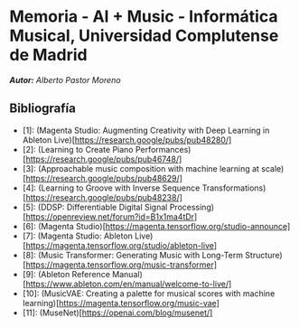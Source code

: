 # Memoria - AI + Music - Informática Musical, Universidad Complutense de Madrid

_**Autor:** Alberto Pastor Moreno_

## Bibliografía

- \[1]: (Magenta Studio: Augmenting Creativity with Deep Learning in Ableton Live)[https://research.google/pubs/pub48280/]
- \[2]: (Learning to Create Piano Performances)[https://research.google/pubs/pub46748/]
- \[3]: (Approachable music composition with machine learning at scale)[https://research.google/pubs/pub48629/]
- \[4]: (Learning to Groove with Inverse Sequence Transformations)[https://research.google/pubs/pub48238/]
- \[5]: (DDSP: Differentiable Digital Signal Processing)[https://openreview.net/forum?id=B1x1ma4tDr]
- \[6]: (Magenta Studio)[https://magenta.tensorflow.org/studio-announce]
- \[7]: (Magenta Studio: Ableton Live)[https://magenta.tensorflow.org/studio/ableton-live]
- \[8]: (Music Transformer: Generating Music with Long-Term Structure)[https://magenta.tensorflow.org/music-transformer]
- \[9]: (Ableton Reference Manual)[https://www.ableton.com/en/manual/welcome-to-live/]
- \[10]: (MusicVAE: Creating a palette for musical scores with machine learning)[https://magenta.tensorflow.org/music-vae]
- \[11]: (MuseNet)[https://openai.com/blog/musenet/]
